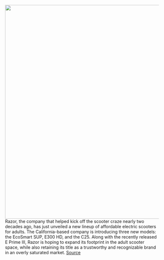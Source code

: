 <img src='https://cdn.vox-cdn.com/thumbor/VTRiaZrKqdESG1tYg-CLOZTkCVA=/0x0:1200x853/1200x800/filters:focal(504x331:696x523)/cdn.vox-cdn.com/uploads/chorus_image/image/67090934/Razor_escooter.5.jpg' width='700px' /><br/>
Razor, the company that helped kick off the scooter craze nearly two decades ago, has just unveiled a new lineup of affordable electric scooters for adults. The California-based company is introducing three new models: the EcoSmart SUP, E300 HD, and the C25. Along with the recently released E Prime III, Razor is hoping to expand its footprint in the adult scooter space, while also retaining its title as a trustworthy and recognizable brand in an overly saturated market.
<a href='https://www.theverge.com/2020/7/22/21328303/razor-electric-scooter-adult-price-specs'> Source <a/>